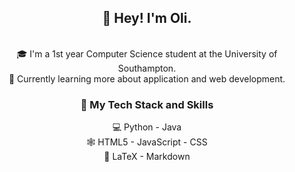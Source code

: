 <h2 align="center">👋 Hey! I'm Oli.</h2>
<p align="center">
<!-- 	<a href="https://www.linkedin.com/in/oli-cox-a06781239/"><img src="imgs/linkedin.svg" alt="LinkedIn"></a>
	<a href="https://github.com/coxy0"><img src="imgs/github.svg" alt="GitHub"></a> -->
  <br>
  🎓 I'm a 1st year Computer Science student at the University of Southampton.
  <br>
  🌱 Currently learning more about application and web development.
</p>

<h3 align="center">🎯 My Tech Stack and Skills</h3>
<p align="center">
  💻 Python - Java
  <br>
  🕸️ HTML5 - JavaScript - CSS
  <br>
  🧠 LaTeX - Markdown
</p>
